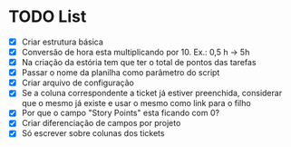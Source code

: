 # TODO List

- [x] Criar estrutura básica
- [x] Conversão de hora esta multiplicando por 10. Ex.: 0,5 h -> 5h
- [x] Na criação da estória tem que ter o total de pontos das tarefas
- [x] Passar o nome da planilha como parâmetro do script
- [x] Criar arquivo de configuração
- [x] Se a coluna correspondente a ticket já estiver preenchida, considerar que o mesmo já existe e usar o mesmo como link para o filho
- [x] Por que o campo "Story Points" esta ficando com 0?
- [x] Criar diferenciação de campos por projeto
- [x] Só escrever sobre colunas dos tickets
